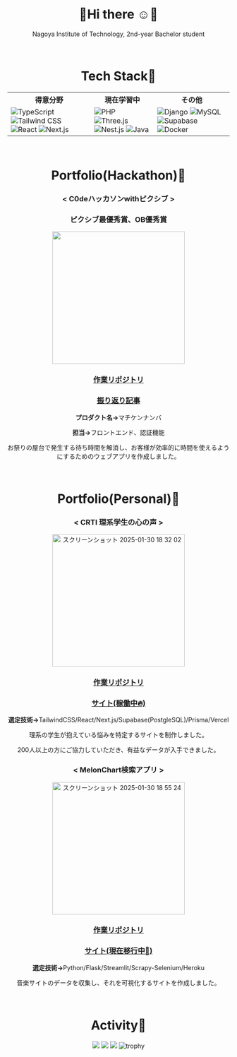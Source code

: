 <div align="center">
  
# 💐Hi there ☺️💐
Nagoya Institute of Technology, 2nd-year Bachelor student

<br/>

# Tech Stack🔧
<table>
  <tr>
    <th>得意分野</th>
    <th>現在学習中</th>
    <th>その他</th>
  </tr>
  <tr>
    <td>
      <img src="https://skillicons.dev/icons?i=ts" alt="TypeScript">
      <img src="https://skillicons.dev/icons?i=tailwind" alt="Tailwind CSS">
      <img src="https://skillicons.dev/icons?i=react" alt="React">
      <img src="https://skillicons.dev/icons?i=nextjs" alt="Next.js">
    </td>
    <td>
      <img src="https://skillicons.dev/icons?i=php" alt="PHP">
      <img src="https://skillicons.dev/icons?i=threejs" alt="Three.js">
      <img src="https://skillicons.dev/icons?i=nestjs" alt="Nest.js">
      <img src="https://go-skill-icons.vercel.app/api/icons?i=java&theme=dark" alt="Java">
    </td>
    <td>
      <img src="https://skillicons.dev/icons?i=django" alt="Django">
      <img src="https://skillicons.dev/icons?i=mysql" alt="MySQL">
      <img src="https://skillicons.dev/icons?i=supabase" alt="Supabase">
      <img src="https://skillicons.dev/icons?i=docker" alt="Docker">
    </td>
  </tr>
</table>

<br/>

# Portfolio(Hackathon)📗

### < C0deハッカソンwithピクシブ >

### ピクシブ最優秀賞、OB優秀賞

<img width="300px" src="https://qiita-image-store.s3.ap-northeast-1.amazonaws.com/0/3738967/4e6907b8-6524-b119-4f4a-bdbcb3c150ed.png">

### [作業リポジトリ](https://github.com/inukaki/MachikenNumber)　
### [振り返り記事](https://qiita.com/shima14142/items/de1c328d233a6248518a)


<p><strong>プロダクト名→</strong>マチケンナンバ</p>
<p><strong>担当→</strong>フロントエンド、認証機能</p>
<p>お祭りの屋台で発生する待ち時間を解消し、お客様が効率的に時間を使えるようにするためのウェブアプリを作成しました。</p>

<br/>

# Portfolio(Personal)📕

### < CRTI 理系学生の心の声 >

<img width="300px" alt="スクリーンショット 2025-01-30 18 32 02" src="https://github.com/user-attachments/assets/16965f8b-af65-4363-8a5e-49753d04e13e" />

### [作業リポジトリ](https://github.com/shimaf4979/my-worry-app)　
### [サイト(稼働中🔥)](https://www.crti.jp/)


<p><strong>選定技術→</strong>TailwindCSS/React/Next.js/Supabase(PostgleSQL)/Prisma/Vercel</p>
<p>理系の学生が抱えている悩みを特定するサイトを制作しました。</p>
<p>200人以上の方にご協力していただき、有益なデータが入手できました。</p>

### < MelonChart検索アプリ >


<img width="300px" alt="スクリーンショット 2025-01-30 18 55 24" src="https://github.com/user-attachments/assets/c4a37d51-14b1-48cd-886c-b230e4913ee9" />


### [作業リポジトリ](https://github.com/shimaf4979/my-worry-app)　
### [サイト(現在移行中🥲)](https://melonchart-faf8d1803931.herokuapp.com/)

<p><strong>選定技術→</strong>Python/Flask/Streamlit/Scrapy-Selenium/Heroku</p>
<p>音楽サイトのデータを収集し、それを可視化するサイトを作成しました。</p>

<br/>




# Activity🏃
![](http://github-profile-summary-cards.vercel.app/api/cards/profile-details?username=shimaf4979&theme=dracula)
![](http://github-profile-summary-cards.vercel.app/api/cards/repos-per-language?username=shimaf4979&theme=dracula)
![](http://github-profile-summary-cards.vercel.app/api/cards/most-commit-language?username=shimaf4979&theme=dracula)
![trophy](https://github-profile-trophy.vercel.app/?username=Keichan15&theme=dracula)



</div>








<!--
**shimaf4979/shimaf4979** is a ✨ _special_ ✨ repository because its `README.md` (this file) appears on your GitHub profile.

Here are some ideas to get you started:

- 🔭 I’m currently working on ...
- 🌱 I’m currently learning ...
- 👯 I’m looking to collaborate on ...
- 🤔 I’m looking for help with ...
- 💬 Ask me about ...
- 📫 How to reach me: ...
- 😄 Pronouns: ...
- ⚡ Fun fact: ...
-->


<!--
## 得意分野
![Vite](https://skillicons.dev/icons?i=ts)
![Tailwind CSS](https://skillicons.dev/icons?i=tailwind)
![Vite](https://skillicons.dev/icons?i=react)
![Next.js](https://skillicons.dev/icons?i=nextjs)

## 現在学習中

![d3](https://skillicons.dev/icons?i=php)
![Three.js](https://skillicons.dev/icons?i=threejs)
![Nest.js](https://skillicons.dev/icons?i=nestjs)
![My Skills](https://go-skill-icons.vercel.app/api/icons?i=java&theme=dark)



## その他
![Django](https://skillicons.dev/icons?i=django)
![MySQL](https://skillicons.dev/icons?i=mysql)
![Django](https://skillicons.dev/icons?i=supabase)
![Docker](https://skillicons.dev/icons?i=docker)
-->
